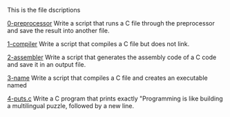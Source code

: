  This is the file dscriptions

[0-preprocessor](0-preprocessor)
Write a script that runs a C file through the preprocessor and save the result into another file.

[1-compiler](1-compiler)
Write a script that compiles a C file but does not link.

[2-assembler](2-assembler)
Write a script that generates the assembly code of a C code and save it in an output file.

[3-name](3-name)
Write a script that compiles a C file and creates an executable named

[4-puts.c](4-puts.c)
Write a C program that prints exactly "Programming is like building a multilingual puzzle, followed by a new line.
